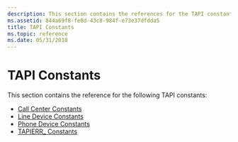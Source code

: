 ```yaml
---
description: This section contains the references for the TAPI constants.
ms.assetid: 844a69f8-fe8d-43c8-984f-e73e37dfdda5
title: TAPI Constants
ms.topic: reference
ms.date: 05/31/2018
---
```


# TAPI Constants

This section contains the reference for the following TAPI constants:

-   [Call Center Constants](call-center-constants.md)
-   [Line Device Constants](line-device-constants.md)
-   [Phone Device Constants](phone-device-constants.md)
-   [TAPIERR\_ Constants](tapierr--constants.md)

 

 



